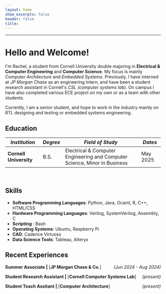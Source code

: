 ```yaml
---
layout: home
show_excerpts: false
header: false
title:     
---
```


------------------------------------------------------------------------------

# Hello and Welcome!

I'm Rachel, a student from Cornell University double majoring in **Electrical & Computer Engineering** and **Computer Science**. My focus is mainly *Computer Architecture* and *Embedded Systems*. Previously, I have interned at *JP Morgan Chase* as an engineering intern, and have been a student research assistant in Cornell's *CSL (computer systems lab)*. On campus I have also completed various ECE project on my own or as a team with other students.

Currently, I am a senior student, and hope to work in the industry mainly on RTL designing and testing or embedded systems engineering.


## Education

|  *Institution*    | *Degree*       | *Field of Study*     | *Dates* |
| ----------------- | -------------- | -------------------- | ------- |
| **Cornell University** | B.S. | Electrical & Computer Engineering and Computer Science, Minor in Business | May 2025  |

  <br>


## Skills

- **Software Programming Languages**: Python, Java, Ocaml, R, C++, HTML/CSS
- **Hardware Programming Languages**: Verilog, SystemVerilog, Assembly, C
- **Scripting** : Bash
- **Operating Systems**: Ubuntu, Raspberry Pi
- **CAD**: Cadence Virtuoso
- **Data Science Tools**: Tableau, Alteryx
  <br>


## Recent Experiences

**Summer Associate \|** [**JP Morgan Chase & Co.**]   <span style="float:right;"> <i>(Jun 2024 - Aug 2024)</i> </span>

**Student Research Assistant \|**  [**Cornell Computer Systems Lab**]  <span style="float:right;"> <i>(present)</i> </span>

**Student Teach Assitant \|**  [**Computer Architecture**]  <span style="float:right;"> <i>(present)</i> </span>














